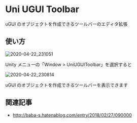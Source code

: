 # Uni UGUI Toolbar

uGUI のオブジェクトを作成できるツールバーのエディタ拡張

## 使い方

![2020-04-22_231051](https://user-images.githubusercontent.com/6134875/79992698-d04cd300-84ee-11ea-9149-89e67cde7631.png)

Unity メニューの「Window > UniUGUIToolbar」を選択すると  

![2020-04-22_230814](https://user-images.githubusercontent.com/6134875/79992329-4d2b7d00-84ee-11ea-9d3c-10e75118b089.png)

uGUI のオブジェクトを作成できるツールバーを表示できます  

## 関連記事

* http://baba-s.hatenablog.com/entry/2018/02/27/090000
